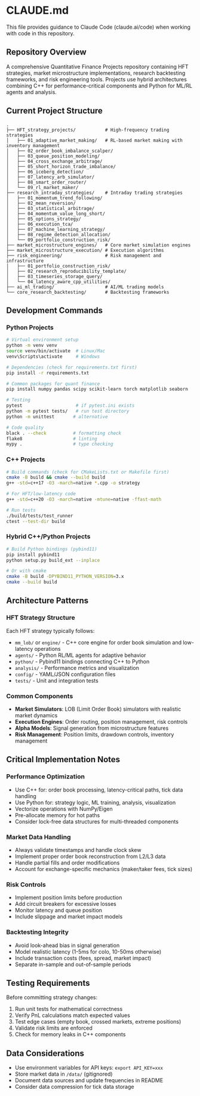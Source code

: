 # CLAUDE.md

This file provides guidance to Claude Code (claude.ai/code) when working with code in this repository.

## Repository Overview

A comprehensive Quantitative Finance Projects repository containing HFT strategies, market microstructure implementations, research backtesting frameworks, and risk engineering tools. Projects use hybrid architectures combining C++ for performance-critical components and Python for ML/RL agents and analysis.

## Current Project Structure

```
.
├── HFT_strategy_projects/           # High-frequency trading strategies
│   ├── 01_adaptive_market_making/   # RL-based market making with inventory management
│   ├── 02_order_book_imbalance_scalper/
│   ├── 03_queue_position_modeling/
│   ├── 04_cross_exchange_arbitrage/
│   ├── 05_short_horizon_trade_imbalance/
│   ├── 06_iceberg_detection/
│   ├── 07_latency_arb_simulator/
│   ├── 08_smart_order_router/
│   └── 09_rl_market_maker/
├── research_intraday_strategies/    # Intraday trading strategies
│   ├── 01_momentum_trend_following/
│   ├── 02_mean_reversion/
│   ├── 03_statistical_arbitrage/
│   ├── 04_momentum_value_long_short/
│   ├── 05_options_strategy/
│   ├── 06_execution_tca/
│   ├── 07_machine_learning_strategy/
│   ├── 08_regime_detection_allocation/
│   └── 09_portfolio_construction_risk/
├── market_microstructure_engines/   # Core market simulation engines
├── market_microstructure_execution/ # Execution algorithms
├── risk_engineering/                # Risk management and infrastructure
│   ├── 01_portfolio_construction_risk/
│   ├── 02_research_reproducibility_template/
│   ├── 03_timeseries_storage_query/
│   └── 04_latency_aware_cpp_utilities/
├── ai_ml_trading/                   # AI/ML trading models
└── core_research_backtesting/       # Backtesting frameworks
```

## Development Commands

### Python Projects
```bash
# Virtual environment setup
python -m venv venv
source venv/bin/activate  # Linux/Mac
venv\Scripts\activate     # Windows

# Dependencies (check for requirements.txt first)
pip install -r requirements.txt

# Common packages for quant finance
pip install numpy pandas scipy scikit-learn torch matplotlib seaborn

# Testing
pytest                    # if pytest.ini exists
python -m pytest tests/   # run test directory
python -m unittest       # alternative

# Code quality
black . --check          # formatting check
flake8                   # linting
mypy .                   # type checking
```

### C++ Projects
```bash
# Build commands (check for CMakeLists.txt or Makefile first)
cmake -B build && cmake --build build
g++ -std=c++17 -O3 -march=native *.cpp -o strategy

# For HFT/low-latency code
g++ -std=c++20 -O3 -march=native -mtune=native -ffast-math

# Run tests
./build/tests/test_runner
ctest --test-dir build
```

### Hybrid C++/Python Projects
```bash
# Build Python bindings (pybind11)
pip install pybind11
python setup.py build_ext --inplace

# Or with cmake
cmake -B build -DPYBIND11_PYTHON_VERSION=3.x
cmake --build build
```

## Architecture Patterns

### HFT Strategy Structure
Each HFT strategy typically follows:
- `mm_lob/` or `engine/` - C++ core engine for order book simulation and low-latency operations
- `agents/` - Python RL/ML agents for adaptive behavior
- `python/` - Pybind11 bindings connecting C++ to Python
- `analysis/` - Performance metrics and visualization
- `config/` - YAML/JSON configuration files
- `tests/` - Unit and integration tests

### Common Components
- **Market Simulators**: LOB (Limit Order Book) simulators with realistic market dynamics
- **Execution Engines**: Order routing, position management, risk controls
- **Alpha Models**: Signal generation from microstructure features
- **Risk Management**: Position limits, drawdown controls, inventory management

## Critical Implementation Notes

### Performance Optimization
- Use C++ for: order book processing, latency-critical paths, tick data handling
- Use Python for: strategy logic, ML training, analysis, visualization
- Vectorize operations with NumPy/Eigen
- Pre-allocate memory for hot paths
- Consider lock-free data structures for multi-threaded components

### Market Data Handling
- Always validate timestamps and handle clock skew
- Implement proper order book reconstruction from L2/L3 data
- Handle partial fills and order modifications
- Account for exchange-specific mechanics (maker/taker fees, tick sizes)

### Risk Controls
- Implement position limits before production
- Add circuit breakers for excessive losses
- Monitor latency and queue position
- Include slippage and market impact models

### Backtesting Integrity
- Avoid look-ahead bias in signal generation
- Model realistic latency (1-5ms for colo, 10-50ms otherwise)
- Include transaction costs (fees, spread, market impact)
- Separate in-sample and out-of-sample periods

## Testing Requirements

Before committing strategy changes:
1. Run unit tests for mathematical correctness
2. Verify PnL calculations match expected values
3. Test edge cases (empty book, crossed markets, extreme positions)
4. Validate risk limits are enforced
5. Check for memory leaks in C++ components

## Data Considerations

- Use environment variables for API keys: `export API_KEY=xxx`
- Store market data in `/data/` (gitignored)
- Document data sources and update frequencies in README
- Consider data compression for tick data storage